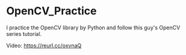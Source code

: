 # OpenCV_Practice
I practice the OpenCV library by Python and follow this guy's OpenCV series tutorial.

Video: https://reurl.cc/oxvnaQ
